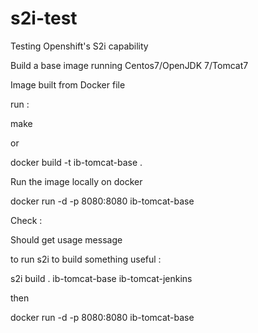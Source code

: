 # s2i-test
Testing Openshift's S2i capability


Build a base image running Centos7/OpenJDK 7/Tomcat7

Image built from Docker file

run :

make

or

docker build -t ib-tomcat-base .

Run the image locally on docker


docker run -d -p 8080:8080 ib-tomcat-base

Check :

Should get usage message

to run s2i to build something useful :

s2i build . ib-tomcat-base ib-tomcat-jenkins

then

docker run -d -p 8080:8080 ib-tomcat-base